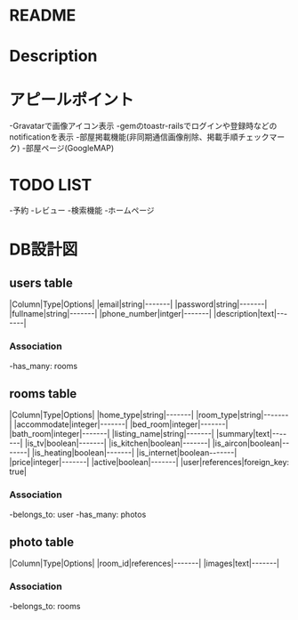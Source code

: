 # README


# Description

# アピールポイント
-Gravatarで画像アイコン表示
-gemのtoastr-railsでログインや登録時などのnotificationを表示
-部屋掲載機能(非同期通信画像削除、掲載手順チェックマーク)
-部屋ページ(GoogleMAP)

# TODO LIST
-予約
-レビュー
-検索機能
-ホームページ

# DB設計図
## users table
|Column|Type|Options|
|email|string|-------|
|password|string|-------|
|fullname|string|-------|
|phone_number|intger|-------|
|description|text|-------|
### Association
-has_many: rooms

## rooms table
|Column|Type|Options|
|home_type|string|-------|
|room_type|string|-------|
|accommodate|integer|-------|
|bed_room|integer|-------|
|bath_room|integer|-------|
|listing_name|string|-------|
|summary|text|-------|
|is_tv|boolean|-------|
|is_kitchen|boolean|-------|
|is_aircon|boolean|-------|
|is_heating|boolean|-------|
|is_internet|boolean-------|
|price|integer|-------|
|active|boolean|-------|
|user|references|foreign_key: true|
### Association
-belongs_to: user
-has_many: photos

## photo table
|Column|Type|Options|
|room_id|references|-------|
|images|text|-------|
### Association
-belongs_to: rooms


